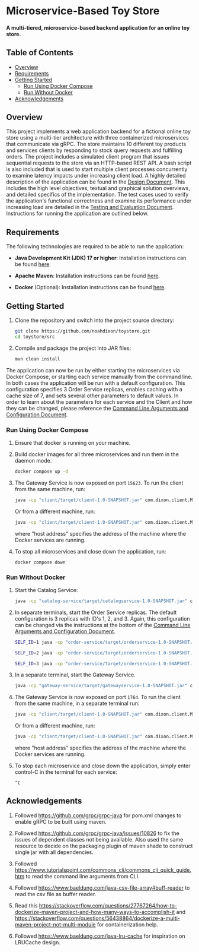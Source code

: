 # Microservice-Based Toy Store

#### A multi-tiered, microservice-based backend application for an online toy store.

## Table of Contents
- [Overview](#overview)
- [Requirements](#requirements)
- [Getting Started](#getting-started)
  - [Run Using Docker Compose](#run-using-docker-compose)
  - [Run Without Docker](#run-without-docker)
- [Acknowledgements](#acknowledgements)

## Overview
This project implements a web application backend for a fictional online
toy store using a multi-tier architecture
with three containerized microservices that communicate via gRPC. The store maintains 10 different
toy products and services clients by responding to stock query requests and fulfilling orders. 
The project includes a simulated client program that issues sequential requests to the
store via an HTTP-based REST API. A bash script is also included that is used to start multiple client processes
concurrently to examine latency impacts under increasing client load. A highly detailed description of the application
can be found in the [Design Document](docs/DesignDoc.md). This includes the high level objectives, 
textual and graphical solution overviews, and detailed specifics of the implementation. The test cases used to verify
the application's functional correctness and examine its performance under increasing load are detailed in the
[Testing and Evaluation Document](TestDoc.md). Instructions for running the application are outlined below.

## Requirements

The following technologies are required to be able to run the application:
- **Java Development Kit (JDK) 17 or higher**: Installation instructions can be found
   [here](https://docs.oracle.com/en/java/javase/21/install/overview-jdk-installation.html).


- **Apache Maven**: Installation instructions can be found
   [here](https://maven.apache.org/install.html).


- **Docker** (Optional): Installation instructions can be found
   [here](https://docs.docker.com/get-docker/).

## Getting Started

1. Clone the repository and switch into the project source directory:
   ```sh
   git clone https://github.com/noahdixon/toystore.git
   cd toystore/src
   ```

2. Compile and package the project into JAR files:
   ```sh
   mvn clean install
   ```

The application can now be run by either starting the microservices via Docker Compose,
or starting each service manually from the command line. In both cases the application will be 
run with a default configuration. This configuration specifies 3 Order Service replicas,
enables caching with a cache size of 7, and sets several other parameters to default values. 
In order to learn about the parameters for each service and the Client and how they can be changed,
please reference the [Command Line Arguments and Configuration Document](docs/ConfigurationDoc.md).

### Run Using Docker Compose
1. Ensure that docker is running on your machine.


2. Build docker images for all
   three microservices and run them in the daemon mode.
   ```sh
   docker compose up -d
   ```

3. The Gateway Service is now exposed on port `15623`. To run the client from the same machine, run:
   ```sh
   java -cp "client/target/client-1.0-SNAPSHOT.jar" com.dixon.client.Main -p 15623
   ```
   Or from a different machine, run:
   ```sh
   java -cp "client/target/client-1.0-SNAPSHOT.jar" com.dixon.client.Main -s <server address> -p 15623
   ```
   where "host address" specifies the address of the machine where the Docker services are running.


4. To stop all microservices and close down the application, run:
   ```shell
   docker compose down
   ```

### Run Without Docker

1. Start the Catalog Service:
   ```sh
   java -cp "catalog-service/target/catalogservice-1.0-SNAPSHOT.jar" com.dixon.catalog.CatalogServiceServer -ec
   ```


2. In separate terminals, start the Order Service replicas. 
The default configuration is 3 replicas with ID's 1, 2, and 3. 
Again, this configuration can be changed via the instructions at the bottom of the [Command Line Arguments and Configuration Document](docs/ConfigurationDoc.md).

   ```sh
   SELF_ID=1 java -cp "order-service/target/orderservice-1.0-SNAPSHOT.jar" com.dixon.order.OrderServiceServer -p 1766 
   ```
   
   ```sh
   SELF_ID=2 java -cp "order-service/target/orderservice-1.0-SNAPSHOT.jar" com.dixon.order.OrderServiceServer -p 1767
   ```
   
   ```sh
   SELF_ID=3 java -cp "order-service/target/orderservice-1.0-SNAPSHOT.jar" com.dixon.order.OrderServiceServer -p 1768
   ```


3. In a separate terminal, start the Gateway Service.

   ```sh
   java -cp "gateway-service/target/gatewayservice-1.0-SNAPSHOT.jar" com.dixon.gateway.GatewayServiceServer -cs 7
   ```


4. The Gateway Service is now exposed on port `1764`. To run the client from the same machine, in a separate terminal run:
   ```sh
   java -cp "client/target/client-1.0-SNAPSHOT.jar" com.dixon.client.Main -p 1764
   ```
   Or from a different machine, run:
   ```sh
   java -cp "client/target/client-1.0-SNAPSHOT.jar" com.dixon.client.Main -s <server address> -p 1764
   ```
   where "host address" specifies the address of the machine where the Docker services are running.


5. To stop each microservice and close down the application, simply enter control-C in the
terminal for each service:
   ```shell
   ^C
   ```
   
## Acknowledgements
1. Followed https://github.com/grpc/grpc-java for pom.xml changes to enable gRPC to be built using maven.


2. Followed https://github.com/grpc/grpc-java/issues/10826 to fix the issues of dependent classes not being available.
   Also used the same resource to decide on the packaging plugin of maven shade to construct single jar with all dependencies.


3. Followed https://www.tutorialspoint.com/commons_cli/commons_cli_quick_guide.htm to read the command line arguments from CLI.


4. Followed https://www.baeldung.com/java-csv-file-array#buff-reader to read the csv file as buffer reader.


5. Read this https://stackoverflow.com/questions/27767264/how-to-dockerize-maven-project-and-how-many-ways-to-accomplish-it
   and https://stackoverflow.com/questions/56438864/dockerize-a-multi-maven-project-not-multi-module for containerization help.


6. Followed https://www.baeldung.com/java-lru-cache for inspiration on LRUCache design.
